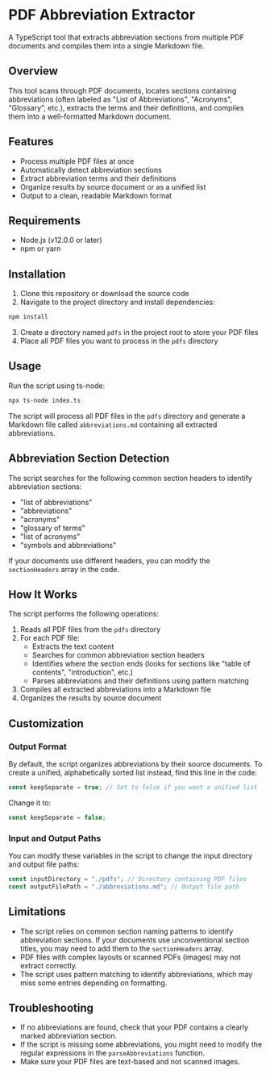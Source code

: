 # PDF Abbreviation Extractor

A TypeScript tool that extracts abbreviation sections from multiple PDF documents and compiles them into a single Markdown file.

## Overview

This tool scans through PDF documents, locates sections containing abbreviations (often labeled as "List of Abbreviations", "Acronyms", "Glossary", etc.), extracts the terms and their definitions, and compiles them into a well-formatted Markdown document.

## Features

- Process multiple PDF files at once
- Automatically detect abbreviation sections
- Extract abbreviation terms and their definitions
- Organize results by source document or as a unified list
- Output to a clean, readable Markdown format

## Requirements

- Node.js (v12.0.0 or later)
- npm or yarn

## Installation

1. Clone this repository or download the source code
2. Navigate to the project directory and install dependencies:

```bash
npm install
```

3. Create a directory named `pdfs` in the project root to store your PDF files
4. Place all PDF files you want to process in the `pdfs` directory

## Usage

Run the script using ts-node:

```bash
npx ts-node index.ts
```

The script will process all PDF files in the `pdfs` directory and generate a Markdown file called `abbreviations.md` containing all extracted abbreviations.

## Abbreviation Section Detection

The script searches for the following common section headers to identify abbreviation sections:

- "list of abbreviations"
- "abbreviations"
- "acronyms"
- "glossary of terms"
- "list of acronyms"
- "symbols and abbreviations"

If your documents use different headers, you can modify the `sectionHeaders` array in the code.

## How It Works

The script performs the following operations:

1. Reads all PDF files from the `pdfs` directory
2. For each PDF file:
   - Extracts the text content
   - Searches for common abbreviation section headers
   - Identifies where the section ends (looks for sections like "table of contents", "introduction", etc.)
   - Parses abbreviations and their definitions using pattern matching
3. Compiles all extracted abbreviations into a Markdown file
4. Organizes the results by source document

## Customization

### Output Format

By default, the script organizes abbreviations by their source documents. To create a unified, alphabetically sorted list instead, find this line in the code:

```typescript
const keepSeparate = true; // Set to false if you want a unified list
```

Change it to:

```typescript
const keepSeparate = false;
```

### Input and Output Paths

You can modify these variables in the script to change the input directory and output file paths:

```typescript
const inputDirectory = "./pdfs"; // Directory containing PDF files
const outputFilePath = "./abbreviations.md"; // Output file path
```

## Limitations

- The script relies on common section naming patterns to identify abbreviation sections. If your documents use unconventional section titles, you may need to add them to the `sectionHeaders` array.
- PDF files with complex layouts or scanned PDFs (images) may not extract correctly.
- The script uses pattern matching to identify abbreviations, which may miss some entries depending on formatting.

## Troubleshooting

- If no abbreviations are found, check that your PDF contains a clearly marked abbreviation section.
- If the script is missing some abbreviations, you might need to modify the regular expressions in the `parseAbbreviations` function.
- Make sure your PDF files are text-based and not scanned images.
